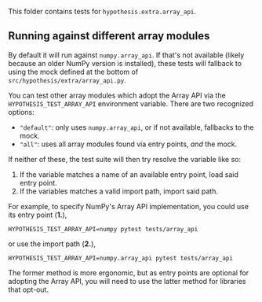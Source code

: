 This folder contains tests for `hypothesis.extra.array_api`.

## Running against different array modules

By default it will run against `numpy.array_api`. If that's not available
(likely because an older NumPy version is installed), these tests will fallback
to using the mock defined at the bottom of `src/hypothesis/extra/array_api.py`.

You can test other array modules which adopt the Array API via the
`HYPOTHESIS_TEST_ARRAY_API` environment variable. There are two recognized
options:

* `"default"`: only uses `numpy.array_api`, or if not available, fallbacks to the mock.
* `"all"`: uses all array modules found via entry points, _and_ the mock.

If neither of these, the test suite will then try resolve the variable like so:

1. If the variable matches a name of an available entry point, load said entry point.
2. If the variables matches a valid import path, import said path.

For example, to specify NumPy's Array API implementation, you could use its
entry point (**1.**),

    HYPOTHESIS_TEST_ARRAY_API=numpy pytest tests/array_api

or use the import path (**2.**),

    HYPOTHESIS_TEST_ARRAY_API=numpy.array_api pytest tests/array_api

The former method is more ergonomic, but as entry points are optional for
adopting the Array API, you will need to use the latter method for libraries
that opt-out.
